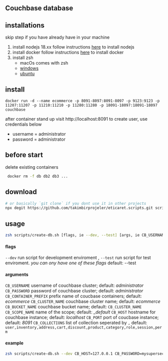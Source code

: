 ## Couchbase database


## installations
skip step if you have already have in your machine
1. install nodejs 18.xx
follow instructions [here](https://nodejs.org/en/) to install nodejs
2. install docker
follow instructions [here](https://docs.docker.com/engine/install/) to install docker
3. install zsh
    - macOs comes with zsh
    - [windows](https://walterteng.com/using-zsh-on-windows)
    - [ubuntu](https://linuxhint.com/installing_zsh_ubuntu/)
## install

```shell
docker run -d --name ecommerce -p 8091-8097:8091-8097 -p 9123:9123 -p 11207:11207 -p 11210:11210 -p 11280:11280 -p 18091-18097:18091-18097 couchbase
```

after container stand up
visit http://localhost:8091
to create user, use credentials below
- username = administrator
- password = administrator

## before start
delete existing containers 

```bash
 docker rm -f db db2 db3 ...
 ```
## download


```bash
# or basically `git clone` if you dont use it in other projects
npx degit https://github.com/takimbirprojeler/eticaret.scripts.git scripts
```

## usage

```bash
zsh scripts/create-db.sh [flags, ie --dev, --test] [args, ie CB_USERNAME=administrator]
```

#### flags

`--dev` run script for development enviroment , 
`--test` run script for test enviroment.  *you can ony have one of these flags* default: --test


#### arguments

`CB_USERNAME` username of couchbase cluster; default: *administrator*
`CB_PASSWORD` password of couchbase cluster; default: *administrator*
`CB_CONTAINER_PREFIX` prefix name of coucbase containers; default: *ecommerce*
`CB_CLUSTER_NAME` couchbase cluster name; default: *ecommerce*
`CB_BUCKET_NAME` couchbase bucket name; default: `CB_CLUSTER_NAME`
`CB_SCOPE_NAME` name of the scope; default: *_default*
`CB_HOST` hostname for couchbase instance; default: *localhost*
`CB_PORT` port of coucbase instance; default: *8091*
`CB_COLLECTIONS` list of collection seperated by `,` default: `user,inventory,address,cart,discount,product,category,role,session,perm`

#### example

```bash
zsh scripts/create-db.sh --dev CB_HOST=127.0.0.1 CB_PASSWORD=mysupersecretusername
```